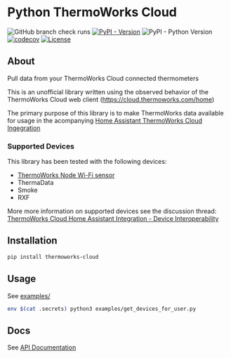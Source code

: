 # Python ThermoWorks Cloud

![GitHub branch check runs](https://img.shields.io/github/check-runs/a2hill/python-thermoworks-cloud/main)
[![PyPI - Version](https://img.shields.io/pypi/v/thermoworks-cloud)](https://pypi.org/project/thermoworks-cloud/)
![PyPI - Python Version](https://img.shields.io/pypi/pyversions/thermoworks-cloud)
[![codecov](https://codecov.io/gh/a2hill/python-thermoworks-cloud/branch/main/graph/badge.svg?token=1QQENQPNB2)](https://codecov.io/gh/a2hill/python-thermoworks-cloud)
[![License](https://img.shields.io/github/license/a2hill/python-thermoworks-cloud)](https://raw.githubusercontent.com/a2hill/python-thermoworks-cloud/refs/heads/main/LICENSE.txt)


## About
Pull data from your ThermoWorks Cloud connected thermometers

This is an unofficial library written using the observed behavior of the ThermoWorks Cloud web client (https://cloud.thermoworks.com/home)

The primary purpose of this library is to make ThermoWorks data available for usage in the acompanying [Home Assistant ThermoWorks Cloud Ingegration](https://github.com/a2hill/ha-thermoworks-cloud) 

### Supported Devices
This library has been tested with the following devices:
* [ThermoWorks Node Wi-Fi sensor](https://www.thermoworks.com/node/)
* ThermaData
* Smoke
* RXF

More more information on supported devices see the discussion thread: [ThermoWorks Cloud Home Assistant Integration - Device Interoperability](https://github.com/a2hill/ha-thermoworks-cloud/discussions/6)


## Installation
```bash
pip install thermoworks-cloud
```

## Usage
See [examples/](examples/)

```bash
env $(cat .secrets) python3 examples/get_devices_for_user.py 
```

## Docs
See [API Documentation](https://a2hill.github.io/python-thermoworks-cloud/index.html)